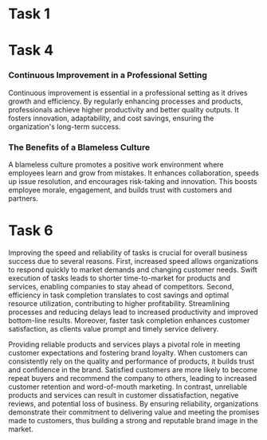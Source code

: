 # Task 1


# Task 4
### Continuous Improvement in a Professional Setting
Continuous improvement is essential in a professional setting as it drives growth and efficiency. By regularly enhancing processes and products, professionals achieve higher productivity and better quality outputs. It fosters innovation, adaptability, and cost savings, ensuring the organization's long-term success.

### The Benefits of a Blameless Culture
A blameless culture promotes a positive work environment where employees learn and grow from mistakes. It enhances collaboration, speeds up issue resolution, and encourages risk-taking and innovation. This boosts employee morale, engagement, and builds trust with customers and partners.

# Task 6
Improving the speed and reliability of tasks is crucial for overall business success due to several reasons. First, increased speed allows organizations to respond quickly to market demands and changing customer needs. Swift execution of tasks leads to shorter time-to-market for products and services, enabling companies to stay ahead of competitors. Second, efficiency in task completion translates to cost savings and optimal resource utilization, contributing to higher profitability. Streamlining processes and reducing delays lead to increased productivity and improved bottom-line results. Moreover, faster task completion enhances customer satisfaction, as clients value prompt and timely service delivery.

Providing reliable products and services plays a pivotal role in meeting customer expectations and fostering brand loyalty. When customers can consistently rely on the quality and performance of products, it builds trust and confidence in the brand. Satisfied customers are more likely to become repeat buyers and recommend the company to others, leading to increased customer retention and word-of-mouth marketing. In contrast, unreliable products and services can result in customer dissatisfaction, negative reviews, and potential loss of business. By ensuring reliability, organizations demonstrate their commitment to delivering value and meeting the promises made to customers, thus building a strong and reputable brand image in the market.